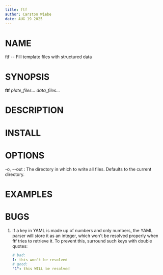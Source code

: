 ```yaml
---
title: ftf
author: Carston Wiebe
date: AUG 19 2025
---
```


# NAME

ftf \-- Fill template files with structured data

# SYNOPSIS

**ftf** *plate_files*... *data_files*...

# DESCRIPTION

# INSTALL

# OPTIONS

-o, \--out
:   The directory in which to write all files.  Defaults to the current
    directory.

# EXAMPLES

# BUGS

1.  If a key in YAML is made up of numbers and only numbers, the YAML parser
    will store it as an integer, which won't be resolved properly when ftf
    tries to retrieve it.  To prevent this, surround such keys with double
    quotes:

    ```yaml
    # bad:
    1: this won't be resolved
    # good:
    "1": this WILL be resolved
    ```
